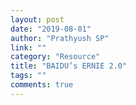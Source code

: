 ```yaml
---
layout: post
date: "2019-08-01"
author: "Prathyush SP"
link: ""
category: "Resource"
title: "BAIDU’s ERNIE 2.0"
tags: ""
comments: true
---
```

